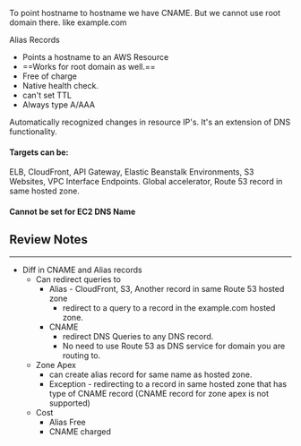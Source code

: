 To point hostname to hostname we have CNAME. 
But we cannot use root domain there. like example.com

Alias Records
- Points a hostname to an AWS Resource
- ==Works for root domain as well.== 
- Free of charge 
- Native health check. 
- can't set TTL 
- Always type A/AAA

Automatically recognized changes in resource IP's. It's an extension of DNS functionality.

#### Targets can be:
ELB, CloudFront, API Gateway, Elastic Beanstalk Environments, S3 Websites, VPC Interface Endpoints. Global accelerator, Route 53 record in same hosted zone.
#### Cannot be set for EC2 DNS Name


## Review Notes 
--- 
- Diff in CNAME and Alias records
	- Can redirect queries to 
		- Alias - CloudFront, S3, Another record in same Route 53 hosted zone
			- redirect to a query to a record in the example.com hosted zone.
		- CNAME 
			- redirect DNS Queries to any DNS record. 
			- No need to use Route 53 as DNS service for domain you are routing to.
	- Zone Apex
		- can create alias record for same name as hosted zone.
		- Exception - redirecting to a record in same hosted zone that has type of CNAME record (CNAME record for zone apex is not supported)
	- Cost 
		- Alias Free
		- CNAME charged